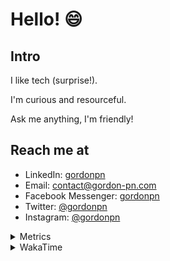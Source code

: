 # Hello! 😄

## Intro

I like tech (surprise!).

I'm curious and resourceful.

Ask me anything, I'm friendly!

## Reach me at

- LinkedIn: [gordonpn](https://www.linkedin.com/in/gordonpn/)
- Email: [contact@gordon-pn.com](mailto:contact@gordon-pn.com)
- Facebook Messenger: [gordonpn](https://www.messenger.com/t/Gordonpn)
- Twitter: [@gordonpn](https://twitter.com/Gordonpn)
- Instagram: [@gordonpn](https://www.instagram.com/gordonpn/)

<details>
  <summary>Metrics</summary>

  <img align="center" src="https://github.com/gordonpn/gordonpn/blob/master/github-metrics.svg" alt="GitHub Metrics">

</details>

<details>
  <summary>WakaTime</summary>

  <!--START_SECTION:waka-->
📊 **This Week I Spent My Time On** 

```text
💬 Programming Languages: 
Java                     4 hrs 20 mins       █████████████████████░░░░   83.73 % 
Brazil Dependency Config 29 mins             ██░░░░░░░░░░░░░░░░░░░░░░░   09.42 % 
INI                      15 mins             █░░░░░░░░░░░░░░░░░░░░░░░░   04.86 % 
Markdown                 4 mins              ░░░░░░░░░░░░░░░░░░░░░░░░░   01.54 % 
XML                      1 min               ░░░░░░░░░░░░░░░░░░░░░░░░░   00.46 % 

🔥 Editors: 
IntelliJ IDEA            5 hrs 10 mins       █████████████████████████   100.00 % 
```


 Last Updated on 27/07/2024 10:20:21 UTC
<!--END_SECTION:waka-->
</details>
